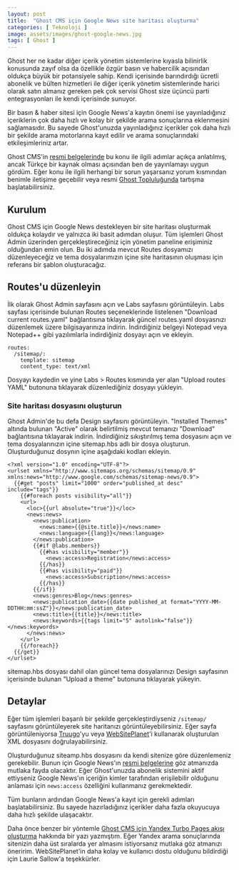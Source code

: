 ```yaml
---
layout: post
title:  "Ghost CMS için Google News site haritası oluşturma"
categories: [ Teknoloji ]
image: assets/images/ghost-google-news.jpg
tags: [ Ghost ]
---
```

Ghost her ne kadar diğer içerik yönetim sistemlerine kıyasla bilinirlik konusunda zayıf olsa da özellikle özgür basın ve habercilik açısından oldukça büyük bir potansiyele sahip. Kendi içerisinde barındırdığı ücretli abonelik ve bülten hizmetleri ile diğer içerik yönetim sistemlerinde harici olarak satın almanız gereken pek çok servisi Ghost size üçüncü parti entegrasyonları ile kendi içerisinde sunuyor.

Bir basın & haber sitesi için Google News'a kayıtın önemi ise yayınladığınız içeriklerin çok daha hızlı ve kolay bir şekilde arama sonuçlarına eklenmesini sağlamasıdır. Bu sayede Ghost'unuzda yayınladığınız içerikler çok daha hızlı bir şekilde arama motorlarına kayıt edilir ve arama sonuçlarındaki etkileşimleriniz artar.

Ghost CMS'in [resmi belgelerinde](https://ghost.org/tutorials/create-a-google-news-sitemap/) bu konu ile ilgili adımlar açıkça anlatılmış, ancak Türkçe bir kaynak olması açısından ben de yayınlamayı uygun gördüm. Eğer konu ile ilgili herhangi bir sorun yaşarsanız yorum kısmından benimle iletişime geçebilir veya resmi [Ghost Topluluğunda](https://forum.ghost.org/) tartışma başlatabilirsiniz.

## Kurulum
Ghost CMS için Google News destekleyen bir site haritası oluşturmak oldukça kolaydır ve yalnızca iki basit adımdan oluşur. Tüm işlemleri Ghost Admin üzerinden gerçekleştireceğiniz için yönetim paneline erişiminiz olduğundan emin olun. Bu iki adımda mevcut Routes dosyamızı düzenleyeceğiz ve tema dosyalarımızın içine site haritasının oluşması için referans bir şablon oluşturacağız.

## Routes'u düzenleyin
İlk olarak Ghost Admin sayfasını açın ve Labs sayfasını görüntüleyin. Labs sayfası içerisinde bulunan Routes seçeneklerinde listelenen "Download current routes.yaml" bağlantısına tıklayarak güncel routes.yaml dosyasnızı düzenlemek üzere bilgisayarınıza indirin. İndirdiğiniz belgeyi Notepad veya Notepad++ gibi yazılımlarla indirdiğiniz dosyayı açın ve ekleyin.

```
routes:
  /sitemap/:
    template: sitemap
    content_type: text/xml
```

Dosyayı kaydedin ve yine Labs > Routes kısmında yer alan "Upload routes YAML" butonuna tıklayarak düzenlediğiniz dosyayı yükleyin.

### Site haritası dosyasını oluşturun
Ghost Admin'de bu defa Design sayfasını görüntüleyin. "Installed Themes" altında bulunan "Active" olarak belirtilmiş mevcut temanızı "Download" bağlantısına tıklayarak indirin. İndirdiğiniz sıkıştırılmış tema dosyasını açın ve tema dosyalarınızın içine sitemap.hbs adlı bir dosya oluşturun. Oluşturduğunuz dosynın içine aşağıdaki kodları ekleyin.

```
<?xml version="1.0" encoding="UTF-8"?>
<urlset xmlns="http://www.sitemaps.org/schemas/sitemap/0.9" xmlns:news="http://www.google.com/schemas/sitemap-news/0.9">
  {{#get "posts" limit="1000" order="published_at desc" include="tags"}}
    {{#foreach posts visibility="all"}}
    <url>
      <loc>{{url absolute="true"}}</loc>
      <news:news>
        <news:publication>
          <news:name>{{@site.title}}</news:name>
          <news:language>{{lang}}</news:language>
        </news:publication>
        {{#if @labs.members}}
          {{#has visibility="member"}}
            <news:access>Registration</news:access>
          {{/has}}
          {{#has visibility="paid"}}
            <news:access>Subscription</news:access>
          {{/has}}
        {{/if}}
        <news:genres>Blog</news:genres>
        <news:publication_date>{{date published_at format="YYYY-MM-DDTHH:mm:ssZ"}}</news:publication_date>
        <news:title>{{title}}</news:title>
        <news:keywords>{{tags limit="5" autolink="false"}}</news:keywords>
      </news:news>
    </url>
    {{/foreach}}
  {{/get}}
</urlset>
```

sitemap.hbs dosyası dahil olan güncel tema dosyalarınızı Design sayfasının içerisinde bulunan "Upload a theme" butonuna tıklayarak yükeyin.

## Detaylar
Eğer tüm işlemleri başarılı bir şekilde gerçekleştirdiyseniz `/sitemap/` sayfasını görüntüleyerek site haritanızı görüntüleyebilirsiniz. Eğer sayfa görüntüleniyorsa [Truugo](https://www.truugo.com/xml_validator/)'yu veya [WebSitePlanet](https://www.websiteplanet.com/tr/webtools/sitemap-validator/)'i kullanarak oluşturulan XML dosyasını doğrulayabilirsiniz.

Oluşturduğunuz siteamp.hbs dosyasını da kendi sitenize göre düzenlemeniz gerekebilir. Bunun için Google News'ın [resmi belgelerine](https://support.google.com/news/publisher-center/answer/9606710?hl=tr) göz atmanızda mutlaka fayda olacaktır. Eğer Ghost'unuzda abonelik sistemini aktif ettiyseniz Google News'ın içeriğin kimler tarafından erişilebilir olduğunu anlaması için `news:access` özelliğini kullanmanız gerekmektedir.

Tüm bunların ardından Google News'a kayıt için gerekli adımları başlatabilirsiniz. Bu sayede hazırladığınız içerikler daha fazla okuyucuya daha hızlı şekilde ulaşacaktır.

Daha önce benzer bir yöntemle [Ghost CMS için Yandex Turbo Pages akışı oluşturma](https://tolgaaltas.com/ghost-cms-icin-yandex-turbo-pages-akisi-olusturma/) hakkında bir yazı yazmıştım. Eğer Yandex arama sonuçlarında sitenizin daha üst sıralarda yer almasını istiyorsanız mutlaka göz atmanızı öneririm. WebSitePlanet'in daha kolay ve kullanıcı dostu olduğunu bildirdiği için Laurie Sallow'a teşekkürler.
